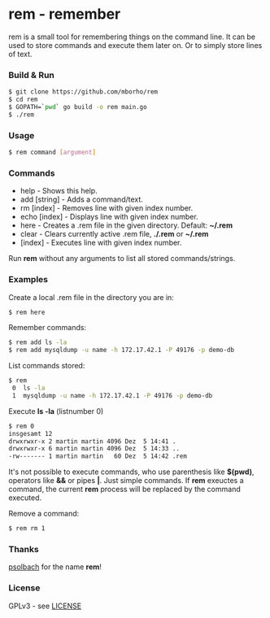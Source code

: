 # rem - remember

rem is a small tool for remembering things on the command line. It can be used to store commands and execute them later on. Or to simply store lines of text.

### Build & Run

```sh
$ git clone https://github.com/mborho/rem
$ cd rem
$ GOPATH=`pwd` go build -o rem main.go
$ ./rem
```

### Usage
```sh
$ rem command [argument]
```
### Commands

*    help - Shows this help.
*    add [string] - Adds a command/text.
*    rm [index] - Removes line with given index number.
*    echo [index] - Displays line with given index number.
*    here - Creates a .rem file in the given directory. Default: **~/.rem**
*    clear - Clears currently active .rem file, **./.rem** or **~/.rem**
*    [index] - Executes line with given index number.

Run **rem** without any arguments to list all stored commands/strings.

### Examples

Create a local .rem file in the directory you are in:
```sh
$ rem here
```
Remember commands:
```sh
$ rem add ls -la
$ rem add mysqldump -u name -h 172.17.42.1 -P 49176 -p demo-db
```
List commands stored:
```sh
$ rem
 0  ls -la
 1  mysqldump -u name -h 172.17.42.1 -P 49176 -p demo-db
```
Execute **ls -la** (listnumber 0)
```sh
$ rem 0
insgesamt 12
drwxrwxr-x 2 martin martin 4096 Dez  5 14:41 .
drwxrwxr-x 6 martin martin 4096 Dez  5 14:33 ..
-rw------- 1 martin martin   60 Dez  5 14:42 .rem
```
It's not possible to execute commands, who use parenthesis like **$(pwd)**, operators like **&&** or pipes **|**. Just simple commands. If **rem** exeuctes a command, the current **rem** process will be replaced by the command executed.

Remove a command:
```sh
$ rem rm 1
```

### Thanks

[psolbach](https://github.com/psolbach) for the name **rem**!

### License

GPLv3 - see [LICENSE](https://raw.githubusercontent.com/mborho/rem/master/LICENSE)

